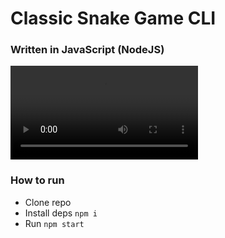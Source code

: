# Classic Snake Game CLI

### Written in JavaScript (NodeJS)

![](demo.mov)

### How to run

- Clone repo
- Install deps `npm i`
- Run `npm start`
